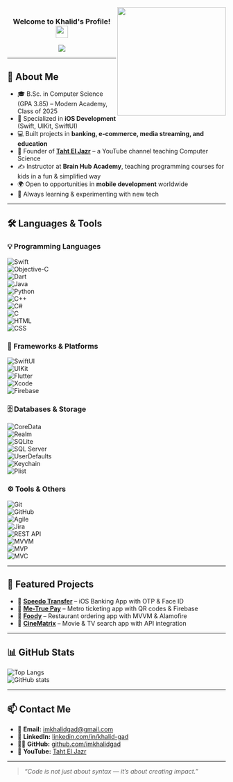 <img width="250" align="right" src="https://c.tenor.com/_DOBjnGspYAAAAAM/code-coding.gif">

<h3 align="center">
  Welcome to Khalid's Profile!
  <img src="https://media.giphy.com/media/hvRJCLFzcasrR4ia7z/giphy.gif" width="28">
</h3>

<!-- Typing SVG Animation -->
<p align="center">
  <a href="https://github.com/DenverCoder1/readme-typing-svg">
    <img src="https://readme-typing-svg.herokuapp.com/?lines=iOS%20Software%20Engineer;Programming%20Instructor;Always%20Learning%20New%20Things!&font=Fira%20Code&center=true&width=600&height=45&color=f75c7e&vCenter=true&size=22">
  </a>
</p> 

---

## 🧠 About Me  

- 🎓 B.Sc. in Computer Science (GPA 3.85) – Modern Academy, Class of 2025  
-   Specialized in **iOS Development** (Swift, UIKit, SwiftUI)
- 💻 Built projects in **banking, e-commerce, media streaming, and education**  
- 🎥 Founder of [**Taht El Jazr**](https://youtube.com/@Taht_ELJAZR) – a YouTube channel teaching Computer Science  
- ✍️ Instructor at **Brain Hub Academy**, teaching programming courses for kids in a fun & simplified way
- 🌍 Open to opportunities in **mobile development** worldwide 
- 🚀 Always learning & experimenting with new tech

---

## 🛠️ Languages & Tools  

### 💡 Programming Languages  
![Swift](https://img.shields.io/badge/Swift-FA7343?logo=swift&logoColor=white)  
![Objective-C](https://img.shields.io/badge/Objective--C-000000?logo=apple&logoColor=white)  
![Dart](https://img.shields.io/badge/Dart-0175C2?logo=dart&logoColor=white)  
![Java](https://img.shields.io/badge/Java-007396?logo=java&logoColor=white)  
![Python](https://img.shields.io/badge/Python-3776AB?logo=python&logoColor=white)  
![C++](https://img.shields.io/badge/C++-00599C?logo=c%2b%2b&logoColor=white)  
![C#](https://img.shields.io/badge/C%23-239120?logo=c-sharp&logoColor=white)  
![C](https://img.shields.io/badge/C-00599C?logo=c&logoColor=white)  
![HTML](https://img.shields.io/badge/HTML5-E34F26?logo=html5&logoColor=white)  
![CSS](https://img.shields.io/badge/CSS3-1572B6?logo=css3&logoColor=white)  

### 📱 Frameworks & Platforms  
![SwiftUI](https://img.shields.io/badge/SwiftUI-0A84FF?logo=swift&logoColor=white)  
![UIKit](https://img.shields.io/badge/UIKit-000000?logo=apple&logoColor=white)  
![Flutter](https://img.shields.io/badge/Flutter-02569B?logo=flutter&logoColor=white)  
![Xcode](https://img.shields.io/badge/Xcode-147EFB?logo=xcode&logoColor=white)  
![Firebase](https://img.shields.io/badge/Firebase-FFCA28?logo=firebase&logoColor=black)  

### 🗄️ Databases & Storage  
![CoreData](https://img.shields.io/badge/CoreData-0A84FF?logo=apple&logoColor=white)  
![Realm](https://img.shields.io/badge/Realm-39477F?logo=realm&logoColor=white)  
![SQLite](https://img.shields.io/badge/SQLite-003B57?logo=sqlite&logoColor=white)  
![SQL Server](https://img.shields.io/badge/SQL%20Server-CC2927?logo=microsoft-sql-server&logoColor=white)  
![UserDefaults](https://img.shields.io/badge/UserDefaults-000000?logo=apple&logoColor=white)  
![Keychain](https://img.shields.io/badge/Keychain-000000?logo=apple&logoColor=white)  
![Plist](https://img.shields.io/badge/Plist-000000?logo=apple&logoColor=white)  

### ⚙️ Tools & Others  
![Git](https://img.shields.io/badge/Git-F05032?logo=git&logoColor=white)  
![GitHub](https://img.shields.io/badge/GitHub-181717?logo=github&logoColor=white)  
![Agile](https://img.shields.io/badge/Agile-2496ED?logo=trello&logoColor=white)  
![Jira](https://img.shields.io/badge/Jira-0052CC?logo=jira&logoColor=white)  
![REST API](https://img.shields.io/badge/REST-02569B?logo=postman&logoColor=white)  
![MVVM](https://img.shields.io/badge/MVVM-000000?logo=apple&logoColor=white)  
![MVP](https://img.shields.io/badge/MVP-000000?logo=apple&logoColor=white)  
![MVC](https://img.shields.io/badge/MVC-000000?logo=apple&logoColor=white)  

---

## 🚀 Featured Projects  

- 🔹 [**Speedo Transfer**](https://github.com/imkhalidgad/Speedo-Transfer) – iOS Banking App with OTP & Face ID  
- 🔹 [**Me-True Pay**](https://github.com/imkhalidgad/Me-True-Pay) – Metro ticketing app with QR codes & Firebase  
- 🔹 [**Foody**](https://github.com/imkhalidgad/Foody) – Restaurant ordering app with MVVM & Alamofire  
- 🔹 [**CineMatrix**](https://github.com/imkhalidgad/CineMatrix) – Movie & TV search app with API integration  

---

## 📊 GitHub Stats  

![Top Langs](https://github-readme-stats.vercel.app/api/top-langs/?username=imkhalidgad&layout=compact&theme=tokyonight)  
![GitHub stats](https://github-readme-stats.vercel.app/api?username=imkhalidgad&show_icons=true&theme=tokyonight)  

---

## 📫 Contact Me  

- 📧 **Email:** [imkhalidgad@gmail.com](mailto:imkhalidgad@gmail.com)  
- 💼 **LinkedIn:** [linkedin.com/in/khalid-gad](https://www.linkedin.com/in/khalid-gad)  
- 👨‍💻 **GitHub:** [github.com/imkhalidgad](https://github.com/imkhalidgad)  
- 🎥 **YouTube:** [Taht El Jazr](https://youtube.com/@Taht_ELJAZR)  

---

> *“Code is not just about syntax — it’s about creating impact.”*  
